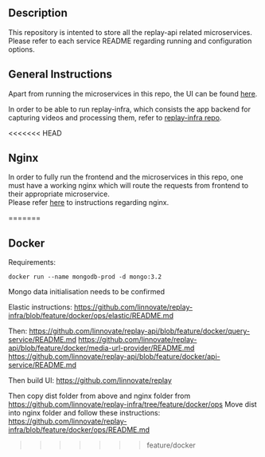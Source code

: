 ## Description
This repository is intented to store all the replay-api related microservices.  
Please refer to each service README regarding running and configuration options.  

## General Instructions
Apart from running the microservices in this repo, the UI can be found [here](https://github.com/linnovate/replay).  

In order to be able to run replay-infra, which consists the app backend for capturing videos and processing them, refer to [replay-infra repo](https://github.com/linnovate/replay-infra).

<<<<<<< HEAD
## Nginx
In order to fully run the frontend and the microservices in this repo, one must have a working nginx which will route the requests from frontend to their appropriate microservice.  
Please refer [here](https://github.com/linnovate/replay-infra/tree/develop/ops/nginx) to instructions regarding nginx. 
>
=======
## Docker

Requirements:

```
docker run --name mongodb-prod -d mongo:3.2
```
Mongo data initialisation needs to be confirmed

Elastic instructions: https://github.com/linnovate/replay-infra/blob/feature/docker/ops/elastic/README.md

Then:
https://github.com/linnovate/replay-api/blob/feature/docker/query-service/README.md
https://github.com/linnovate/replay-api/blob/feature/docker/media-url-provider/README.md
https://github.com/linnovate/replay-api/blob/feature/docker/api-service/README.md

Then build UI:
https://github.com/linnovate/replay

Then copy dist folder from above and nginx folder from https://github.com/linnovate/replay-infra/tree/feature/docker/ops
Move dist into nginx folder and follow these instructions:
https://github.com/linnovate/replay-infra/blob/feature/docker/ops/README.md

>>>>>>> feature/docker

